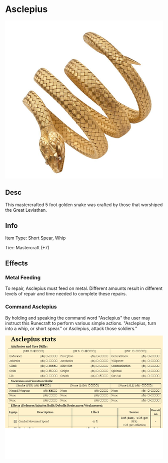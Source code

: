 # Asclepius

![Copyright](Asclepius.png)

## Desc

This mastercrafted 5 foot golden snake was crafted by those that worshiped the Great Leviathan.

## Info

Item Type: Short Spear, Whip

Tier: Mastercraft (+7)

## Effects

### Metal Feeding

To repair, Asclepius must feed on metal. Different amounts result in different levels of repair and time needed to complete these repairs.

### Command Asclepius

By holding and speaking the command word "Asclepius" the user may instruct this Runecraft to perform various simple actions. "Asclepius, turn into a whip, or short spear." or Asclepius, attack those soldiers."

![Copyright](AsclepiusStats.png)
